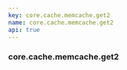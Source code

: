 ```yaml
---
key: core.cache.memcache.get2
name: core.cache.memcache.get2
api: true
---
```


### core.cache.memcache.get2
